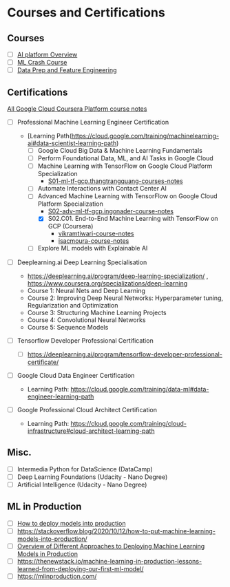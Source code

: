 # Courses and Certifications

## Courses
- [ ] [AI platform Overview](https://cloud.google.com/ai-platform/prediction/docs/sharing-models)
- [ ] [ML Crash Course](https://developers.google.com/machine-learning/crash-course/)
- [ ] [Data Prep and Feature Engineering](https://developers.google.com/machine-learning/data-prep/)

## Certifications
[All Google Cloud Coursera Platform course notes](https://github.com/GoogleCloudPlatform/training-data-analyst/tree/master/courses/machine_learning/deepdive)
- [ ] Professional Machine Learning Engineer Certification
  - [Learning Path(https://cloud.google.com/training/machinelearning-ai#data-scientist-learning-path)
    - [ ] Google Cloud Big Data & Machine Learning Fundamentals
    - [ ] Perform Foundational Data, ML, and AI Tasks in Google Cloud
    - [ ] Machine Learning with TensorFlow on Google Cloud Platform Specialization
      - [S01-ml-tf-gcp.thangtrangquang-courses-notes](https://github.com/thangtranquang/machine-learning-tensorflow-gcp)
    - [ ] Automate Interactions with Contact Center AI
    - [ ] Advanced Machine Learning with TensorFlow on Google Cloud Platform Specialization
      - [S02-adv-ml-tf-gcp.ingonader-course-notes](https://github.com/ingonader/gcp-ml-02-advanced-ml-with-tf-on-gcp)
      - [x] S02.C01. End-to-End Machine Learning with TensorFlow on GCP (Coursera)
        - [vikramtiwari-course-notes](https://github.com/VikramTiwari/end-to-end-machine-learning-with-google-cloud)
        - [isacmoura-course-notes](]https://github.com/isacmoura/machine-learning-tf-google-cloud)
    - [ ] Explore ML models with Explainable AI

- [ ] Deeplearning.ai Deep Learning Specialisation
  - https://deeplearning.ai/program/deep-learning-specialization/ , https://www.coursera.org/specializations/deep-learning
  - Course 1: Neural Nets and Deep Learning
  - Course 2: Improving Deep Neural Networks: Hyperparameter tuning, Regularization and Optimization
  - Course 3: Structuring Machine Learning Projects
  - Course 4: Convolutional Neural Networks
  - Course 5: Sequence Models

- [ ] Tensorflow Developer Professional Certification
  - [ ] https://deeplearning.ai/program/tensorflow-developer-professional-certificate/

- [ ] Google Cloud Data Engineer Certification
  - Learning Path: https://cloud.google.com/training/data-ml#data-engineer-learning-path

- [ ] Google Professional Cloud Architect Certification
  - Learning Path: https://cloud.google.com/training/cloud-infrastructure#cloud-architect-learning-path


## Misc.
- [ ] Intermedia Python for DataScience (DataCamp)
- [ ] Deep Learning Foundations (Udacity - Nano Degree)
- [ ] Artificial Intelligence (Udacity - Nano Degree)

## ML in Production
- [ ] [How to deploy models into production](https://www.youtube.com/watch?v=-UYyyeYJAoQ)
- [ ] https://stackoverflow.blog/2020/10/12/how-to-put-machine-learning-models-into-production/
- [ ] [Overview of Different Approaches to Deploying Machine Learning Models in Production](https://www.kdnuggets.com/2019/06/approaches-deploying-machine-learning-production.html)
- [ ] https://thenewstack.io/machine-learning-in-production-lessons-learned-from-deploying-our-first-ml-model/
- [ ] https://mlinproduction.com/
